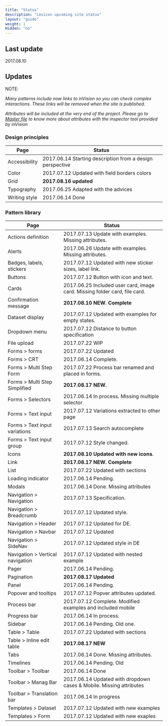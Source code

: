 ```yaml
---
title: "Status"
description: "Lexicon upcoming site status"
layout: "guide"
weight: 1
Hidden: "no"
---
```


## Last update

2017.08.10

## Updates

NOTE:

*Many patterns include now links to inVision so you can check complex interactions. These links will be removed when the site is published.*

*Attributes will be included at the very end of the project. Please go to [Master file](https://liferay.invisionapp.com/share/PSAI8IVRY) to know more about attributes with the inspector tool provided by inVision*

### Design principles

| Page | Status |
| ---- | ----- |
| Accessibility | 2017.06.14 Starting description from a design perspective |
| Color | 2017.07.12 Updated with field borders colors |
| Grid | **2017.08.16 updated** |
| Typography | 2017.06.25 Adapted with the advices |
| Writing style | 2017.06.14 Done |

### Pattern library

| Page | Status |
| ---- | ----- |
| Actions definition | 2017.07.13 Update with examples. Missing attributes. |
| Alerts | 2017.06.26 Update with examples. Missing attributes. |
| Badges, labels, stickers | 2017.07.12 Updated with new sticker sizes, label link. |
| Buttons | 2017.07.12 Button with icon and text. |
| Cards | 2017.06.25 Included user card, image card. Missing folder card, file card. |
| Confirmation message | **2017.08.10 NEW. Complete** |
| Dataset display | 2017.07.12 Updated with examples for empty states. |
| Dropdown menu | 2017.07.12 Distance to button specification |
| File upload | 2017.07.22 WIP |
| Forms > forms | 2017.07.22 Updated |
| Forms > CRT | 2017.06.14 Complete. |
| Forms > Multi Step Form | 2017.07.22 Process bar renamed and placed in forms. |
| Forms > Multi Step Simplified | **2017.08.17 NEW.** |
| Forms > Selectors | 2017.06.14 In process. Missing multiple selector |
| Forms > Text input | 2017.07.12 Variations extracted to other page |
| Forms > Text input variations | 2017.07.13 Search autocomplete |
| Forms > Text input group | 2017.07.12 Style changed. |
| Icons | **2017.08.10 Updated with new icons**. |
| Link | **2017.08.17 NEW. Complete** |
| List | 2017.07.22 Updated with sections |
| Loading indicator | 2017.06.14 Pending. |
| Modals | 2017.06.14 Done. Missing attributes |
| Navigation > Navigation | 2017.07.13 Specification. |
| Navigation > Breadcrumb | 2017.07.12 Updated style. |
| Navigation > Header | 2017.07.12 Updated for DE. |
| Navigation > Navbar | 2017.07.12 Updated |
| Navigation > SideNav | 2017.07.12 Updated style in DE |
| Navigation > Vertical navigation | 2017.07.12 Updated with nested example |
| Pager | 2017.06.14 Pending. |
| Pagination | **2017.08.17 Updated** |
| Panel | 2017.06.14 Pending. |
| Popover and tooltips | 2017.07.12 Popver attributes updated. |
| Process bar | 2017.07.12 Complete. Modified examples and included mobile |
| Progress bar | 2017.06.14 In process. |
| Sidebar | 2017.06.14 Pending. Old one. |
| Table > Table | 2017.07.22 Updated with sections |
| Table > Inline edit table | **2017.08.17 NEW** |
| Tabs | 2017.06.14 Done. Missing attributes. |
| Timelines | 2017.06.14 Pending. Old |
| Toolbar > Toolbar | 2017.06.14 Done |
| Toolbar > Manag Bar | 2017.06.14 Updated with dropdown cases & Mobile. Missing attributes |
| Toolbar > Translation bar | 2017.06.14 In progress |
| Templates > Dataset | 2017.07.12 Updated with new examples |
| Templates > Form | 2017.07.12 Updated with new exaples |

